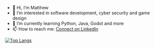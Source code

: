- 👋 Hi, I’m Matthew
- 👀 I’m interested in software development, cyber security and game design
- 🌱 I’m currently learning Python, Java, Godot and more
- 📫 How to reach me: [Connect on LinkedIn](https://linkedin.com/in/matthew-bannock)

[![Top Langs](https://github-readme-stats.vercel.app/api/top-langs/?username=MattBann)](https://github.com/anuraghazra/github-readme-stats)

